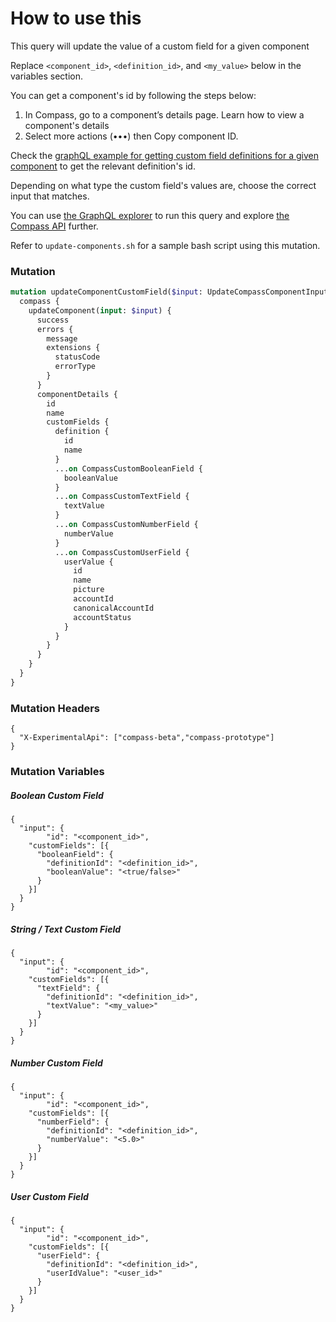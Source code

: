 # How to use this

This query will update the value of a custom field for a given component

Replace `<component_id>`, `<definition_id>`, and `<my_value>` below in the variables section. 

You can get a component's id by following the steps below:
1. In Compass, go to a component’s details page. Learn how to view a component's details
2. Select more actions (•••) then Copy component ID.

Check the [graphQL example for getting custom field definitions for a given component](../get-component-custom-field-definitions/README.md) to get the relevant definition's id.

Depending on what type the custom field's values are, choose the correct input that matches.

You can use [the GraphQL explorer](https://developer.atlassian.com/cloud/compass/graphql/explorer/) to run this query and explore [the Compass API](https://developer.atlassian.com/cloud/compass/graphql/) further.

Refer to `update-components.sh` for a sample bash script using this mutation.
### Mutation

```graphql
mutation updateComponentCustomField($input: UpdateCompassComponentInput!) {
  compass {
    updateComponent(input: $input) {
      success
      errors {
        message
        extensions {
          statusCode
          errorType
        }
      }
      componentDetails {
        id
        name
        customFields {
          definition {
            id
            name
          }
          ...on CompassCustomBooleanField {
            booleanValue
          }
          ...on CompassCustomTextField {
            textValue
          }
          ...on CompassCustomNumberField {
            numberValue
          }
          ...on CompassCustomUserField {
            userValue {
              id
              name
              picture
              accountId
              canonicalAccountId
              accountStatus
            }
          }
        }
      }
    }
  }
}

```

### Mutation Headers

```
{
  "X-ExperimentalApi": ["compass-beta","compass-prototype"]
}
```

### Mutation Variables

##### Boolean Custom Field
```
{
  "input": {
		"id": "<component_id>",
    "customFields": [{
      "booleanField": {
        "definitionId": "<definition_id>",
        "booleanValue": "<true/false>"
      }
    }]
  }
}
```

##### String / Text Custom Field
```
{
  "input": {
		"id": "<component_id>",
    "customFields": [{
      "textField": {
        "definitionId": "<definition_id>",
        "textValue": "<my_value>"
      }
    }]
  }
}
```

##### Number Custom Field
```
{
  "input": {
		"id": "<component_id>",
    "customFields": [{
      "numberField": {
        "definitionId": "<definition_id>",
        "numberValue": "<5.0>"
      }
    }]
  }
}
```

##### User Custom Field
```
{
  "input": {
		"id": "<component_id>",
    "customFields": [{
      "userField": {
        "definitionId": "<definition_id>",
        "userIdValue": "<user_id>"
      }
    }]
  }
}
```
